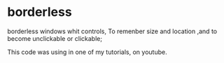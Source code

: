 # borderless
borderless windows whit controls, To remenber size and location ,and to become unclickable or clickable;

This code was using in one of my tutorials, on youtube.
